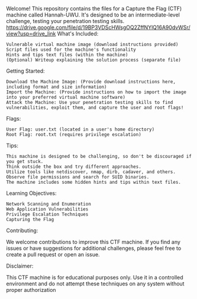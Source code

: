 Welcome!  This repository contains the files for a Capture the Flag (CTF) machine called Hannah-UWU. It's designed to be an intermediate-level challenge, testing your penetration testing skills.
https://drive.google.com/file/d/19BP3VDScHWsgOQ2ZffNYlQ16A90dvWSr/view?usp=drive_link
What's Included:

    Vulnerable virtual machine image (download instructions provided)
    Script files used for the machine's functionality
    Hints and tips text files (within the machine)
    (Optional) Writeup explaining the solution process (separate file)

Getting Started:

    Download the Machine Image: (Provide download instructions here, including format and size information)
    Import the Machine: (Provide instructions on how to import the image into your preferred virtual machine software)
    Attack the Machine: Use your penetration testing skills to find vulnerabilities, exploit them, and capture the user and root flags!

Flags:

    User Flag: user.txt (located in a user's home directory)
    Root Flag: root.txt (requires privilege escalation)

Tips:

    This machine is designed to be challenging, so don't be discouraged if you get stuck.
    Think outside the box and try different approaches.
    Utilize tools like netdiscover, nmap, dirb, cadaver, and others.
    Observe file permissions and search for SUID binaries.
    The machine includes some hidden hints and tips within text files.

Learning Objectives:

    Network Scanning and Enumeration
    Web Application Vulnerabilities
    Privilege Escalation Techniques
    Capturing the Flag

Contributing:

We welcome contributions to improve this CTF machine. If you find any issues or have suggestions for additional challenges, please feel free to create a pull request or open an issue.

Disclaimer:

This CTF machine is for educational purposes only. Use it in a controlled environment and do not attempt these techniques on any system without proper authorization
